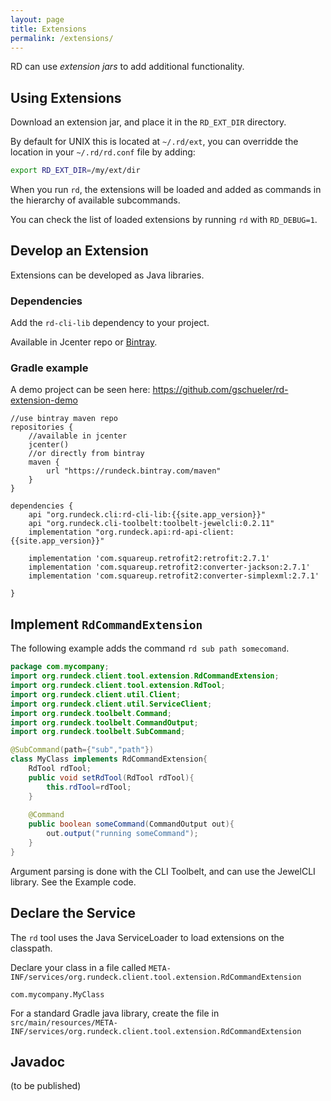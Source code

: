 ```yaml
---
layout: page
title: Extensions
permalink: /extensions/
---
```


RD can use *extension jars* to add additional functionality.

## Using Extensions

Download an extension jar, and place it in the `RD_EXT_DIR` directory.

By default for UNIX this is located at `~/.rd/ext`, you can overridde the location in your `~/.rd/rd.conf` file by adding:

``` sh
export RD_EXT_DIR=/my/ext/dir
```

When you run `rd`, the extensions will be loaded and added as commands in the hierarchy of available subcommands.

You can check the list of loaded extensions by running `rd` with `RD_DEBUG=1`.

## Develop an Extension

Extensions can be developed as Java libraries.

### Dependencies

Add the `rd-cli-lib` dependency to your project.

Available in Jcenter repo or [Bintray](https://bintray.com/rundeck/maven/rd-cli-lib).

### Gradle example

A demo project can be seen here: <https://github.com/gschueler/rd-extension-demo>

~~~{groovy}
//use bintray maven repo
repositories { 
    //available in jcenter
    jcenter()
    //or directly from bintray 
    maven { 
        url "https://rundeck.bintray.com/maven" 
    }
}

dependencies {
    api "org.rundeck.cli:rd-cli-lib:{{site.app_version}}"
    api "org.rundeck.cli-toolbelt:toolbelt-jewelcli:0.2.11"
    implementation "org.rundeck.api:rd-api-client:{{site.app_version}}"

    implementation 'com.squareup.retrofit2:retrofit:2.7.1'
    implementation 'com.squareup.retrofit2:converter-jackson:2.7.1'
    implementation 'com.squareup.retrofit2:converter-simplexml:2.7.1'

}
~~~

## Implement `RdCommandExtension`

The following example adds the command `rd sub path somecomand`.

```java
package com.mycompany;
import org.rundeck.client.tool.extension.RdCommandExtension;
import org.rundeck.client.tool.extension.RdTool;
import org.rundeck.client.util.Client;
import org.rundeck.client.util.ServiceClient;
import org.rundeck.toolbelt.Command;
import org.rundeck.toolbelt.CommandOutput;
import org.rundeck.toolbelt.SubCommand;

@SubCommand(path={"sub","path"})
class MyClass implements RdCommandExtension{
    RdTool rdTool;
    public void setRdTool(RdTool rdTool){
        this.rdTool=rdTool;
    }   
    
    @Command
    public boolean someCommand(CommandOutput out){
        out.output("running someCommand");
    }
}
```

Argument parsing is done with the CLI Toolbelt, and can use the JewelCLI library.  See the Example code.

## Declare the Service

The `rd` tool uses the Java ServiceLoader to load extensions on the classpath.

Declare your class in a file called `META-INF/services/org.rundeck.client.tool.extension.RdCommandExtension`

    com.mycompany.MyClass

For a standard Gradle java library, create the file in `src/main/resources/META-INF/services/org.rundeck.client.tool.extension.RdCommandExtension`

## Javadoc

(to be published)
